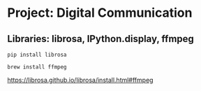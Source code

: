 # Project: Digital Communication

## Libraries: librosa, IPython.display, ffmpeg

```pip install librosa```

```brew install ffmpeg```

https://librosa.github.io/librosa/install.html#ffmpeg
